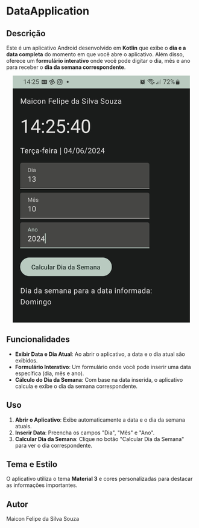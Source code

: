 # DataApplication

## Descrição

Este é um aplicativo Android desenvolvido em **Kotlin** que exibe o **dia e a data completa** do momento em que você abre o aplicativo. Além disso, oferece um **formulário interativo** onde você pode digitar o dia, mês e ano para receber o **dia da semana correspondente**.

<p align="center">
    <img width="470" src="img/Aplicativo.jpg">
</p>

## Funcionalidades

- **Exibir Data e Dia Atual**: Ao abrir o aplicativo, a data e o dia atual são exibidos.
- **Formulário Interativo**: Um formulário onde você pode inserir uma data específica (dia, mês e ano).
- **Cálculo do Dia da Semana**: Com base na data inserida, o aplicativo calcula e exibe o dia da semana correspondente.

## Uso

1. **Abrir o Aplicativo**: Exibe automaticamente a data e o dia da semana atuais.
2. **Inserir Data**: Preencha os campos "Dia", "Mês" e "Ano".
3. **Calcular Dia da Semana**: Clique no botão "Calcular Dia da Semana" para ver o dia correspondente.

## Tema e Estilo

O aplicativo utiliza o tema **Material 3** e cores personalizadas para destacar as informações importantes.

## Autor

Maicon Felipe da Silva Souza